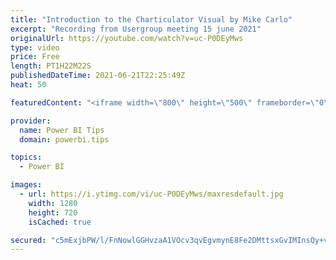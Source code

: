```yaml
---
title: "Introduction to the Charticulator Visual by Mike Carlo"
excerpt: "Recording from Usergroup meeting 15 june 2021"
originalUrl: https://youtube.com/watch?v=uc-P0DEyMws
type: video
price: Free
length: PT1H22M22S
publishedDateTime: 2021-06-21T22:25:49Z
heat: 50

featuredContent: "<iframe width=\"800\" height=\"500\" frameborder=\"0\" src=\"https://www.youtube.com/embed/uc-P0DEyMws\" allow=\"accelerometer; autoplay; encrypted-media; gyroscope; picture-in-picture\" allowfullscreen></iframe>"

provider:
  name: Power BI Tips
  domain: powerbi.tips

topics:
  - Power BI

images:
  - url: https://i.ytimg.com/vi/uc-P0DEyMws/maxresdefault.jpg
    width: 1280
    height: 720
    isCached: true

secured: "c5mExjbPW/l/FnNowlGGHvzaA1VOcv3qvEgvmynE8Fe2DMttsxGvIMInsQy+vWJkVNOoWrB/0aeELYIu4gfOdfxqcOSzv+Jh+Ae0Ba8+E1mrh4M+hfPpPt4rESPxCknHckGeWXhrJm/wWfqfqF2P0EpL1QfrqbXr/4EQBrrXFUdk2amH6n2MnC+wgWMC5kxQPu3X7HoR3/W05bB63ue/1WzfjeW00GCXVlF3goRBp0lgkI1zOI+0O5EN9hBuO9otTgG1DGnePmClkktoqMH5WVix0z/1wP8KIIHRgObug+olFkm+3r4wHdxzDl9B94+v/uAEJnc0Qk9juxzBxHGAFU+ZZJcT2bxbMEVzjb+x1OInQttUQ+cWlGkFbVsxVhQlrTLISbP+tVOwUjXCmucukCi2cL/YO3+6x7QjeDCoCiY=;/H0gauDRwma8xELMfbJLgw=="
---
```


